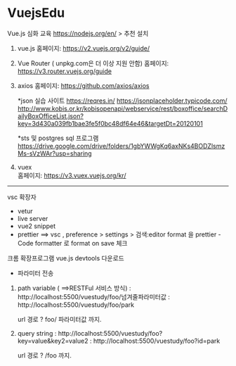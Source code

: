 # VuejsEdu
Vue.js 심화 교육
https://nodejs.org/en/ > 추천 설치

1. vue.js
  홈페이지: https://v2.vuejs.org/v2/guide/


2. Vue Router ( unpkg.com은 더 이상 지원 안함)
    홈페이지: https://v3.router.vuejs.org/guide
    
    <script src="https://cdn.jsdelivr.net/npm/vue/dist/vue.js"></script>
    <script src="https://cdn.jsdelivr.net/npm/vue-router/dist/vue-router.js"></script>
    
    
    
3. axios
    홈페이지: https://github.com/axios/axios
 
    <script src="https://cdn.jsdelivr.net/npm/vue/dist/vue.js"></script>
    <script src="https://cdn.jsdelivr.net/npm/axios/dist/axios.min.js"></script>
    
    *json 실습 사이트
    https://reqres.in/
    https://jsonplaceholder.typicode.com/
    http://www.kobis.or.kr/kobisopenapi/webservice/rest/boxoffice/searchDailyBoxOfficeList.json?key=3d430a039fb1bae3fe5f0bc48df64e46&targetDt=20120101
    
    *sts 및 postgres sql 프로그램
    https://drive.google.com/drive/folders/1gbYWWgKq6axNKs4BODZlsmzMs-sVzWAr?usp=sharing
  
  
4. vuex  
   홈페이지: https://v3.vuex.vuejs.org/kr/ 
 
    <script src="https://cdn.jsdelivr.net/npm/vue/dist/vue.js"></script>
    <script src="https://cdn.jsdelivr.net/npm/vuex/dist/vuex.js"></script>

-------------------------
vsc 확장자
- vetur
- live server
- vue2 snippet
- prettier
  ==> vsc , preference > settings > 검색:editor format 을 prettier - Code formatter 로
				  format on save 체크

크롬 확장프로그램 vue.js devtools 다운로드

* 파라미터 전송
1. path variable ( ==>RESTFul 서비스 방식)
    : http://localhost:5500/vuestudy/foo/넘겨줄파라미터값
    : http://localhost:5500/vuestudy/foo/park

    url 경로 ? foo/ 파라미터값 까지.

2. query string
    : http://localhost:5500/vuestudy/foo?key=value&key2=value2
    : http://localhost:5500/vuestudy/foo?id=park

    url 경로 ? /foo 까지.




